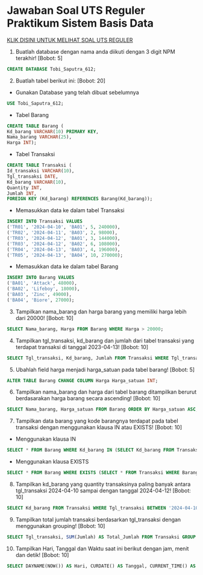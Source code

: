 # Jawaban Soal UTS Reguler Praktikum Sistem Basis Data

[KLIK DISINI UNTUK MELIHAT SOAL UTS REGULER](https://drive.google.com/drive/u/1/folders/1wNA3lFnQDaot71vHpTqY_4E7qwoQbKJQR)

1. Buatlah database dengan nama anda diikuti dengan 3 digit NPM terakhir! [Bobot: 5]

```sql
CREATE DATABASE Tobi_Saputra_612;
```

2. Buatlah tabel berikut ini: [Bobot: 20]

-   Gunakan Database yang telah dibuat sebelumnya

```sql
USE Tobi_Saputra_612;
```

-   Tabel Barang

```sql
CREATE TABLE Barang (
Kd_barang VARCHAR(10) PRIMARY KEY,
Nama_barang VARCHAR(25),
Harga INT);
```

-   Tabel Transaksi

```sql
CREATE TABLE Transaksi (
Id_transaksi VARCHAR(10),
Tgl_transaksi DATE,
Kd_barang VARCHAR(10),
Quantity INT,
Jumlah INT,
FOREIGN KEY (Kd_barang) REFERENCES Barang(Kd_barang));
```

-   Memasukkan data ke dalam tabel Transaksi

```sql
INSERT INTO Transaksi VALUES
('TR01', '2024-04-10', 'BA01', 5, 240000),
('TR02', '2024-04-11', 'BA03', 2, 98000),
('TR03', '2024-04-12', 'BA01', 3, 144000),
('TR03', '2024-04-12', 'BA02', 6, 108000),
('TR04', '2024-04-13', 'BA03', 4, 196000),
('TR05', '2024-04-13', 'BA04', 10, 270000);
```

-   Memasukkan data ke dalam tabel Barang

```sql
INSERT INTO Barang VALUES
('BA01', 'Attack', 48000),
('BA02', 'Lifeboy', 18000),
('BA03', 'Zinc', 49000),
('BA04', 'Biore', 27000);
```

3. Tampilkan nama_barang dan harga barang yang memiliki harga lebih dari 20000! [Bobot: 10]

```sql
SELECT Nama_barang, Harga FROM Barang WHERE Harga > 20000;
```

4. Tampilkan tgl_transaksi, kd_barang dan jumlah dari tabel transaksi yang terdapat transaksi di tanggal 2023-04-13! [Bobot: 10]

```sql
SELECT Tgl_transaksi, Kd_barang, Jumlah FROM Transaksi WHERE Tgl_transaksi = '2024-04-13';
```

5. Ubahlah field harga menjadi harga_satuan pada tabel barang! [Bobot: 5]

```sql
ALTER TABLE Barang CHANGE COLUMN Harga Harga_satuan INT;
```

6. Tampilkan nama_barang dan harga dari tabel barang ditampilkan berurut berdasarakan harga barang secara ascending! [Bobot: 10]

```sql
SELECT Nama_barang, Harga_satuan FROM Barang ORDER BY Harga_satuan ASC;
```

7. Tampilkan data barang yang kode barangnya terdapat pada tabel transaksi dengan menggunakan klausa IN atau EXISTS! [Bobot: 10]

-   Menggunakan klausa IN

```sql
SELECT * FROM Barang WHERE Kd_barang IN (SELECT Kd_barang FROM Transaksi);
```

-   Menggunakan klausa EXISTS

```sql
SELECT * FROM Barang WHERE EXISTS (SELECT * FROM Transaksi WHERE Barang.Kd_barang = Transaksi.Kd_barang);
```

8. Tampilkan kd_barang yang quantity transaksinya paling banyak antara tgl_transaksi 2024-04-10 sampai dengan tanggal 2024-04-12! [Bobot: 10]

```sql
SELECT Kd_barang FROM Transaksi WHERE Tgl_transaksi BETWEEN '2024-04-10' AND '2024-04-12' GROUP BY Kd_barang ORDER BY SUM(Quantity) DESC LIMIT 1;
```

9. Tampilkan total jumlah transaksi berdasarkan tgl_transaksi dengan menggunakan grouping! [Bobot: 10]

```sql
SELECT Tgl_transaksi, SUM(Jumlah) AS Total_Jumlah FROM Transaksi GROUP BY Tgl_transaksi;
```

10. Tampilkan Hari, Tanggal dan Waktu saat ini berikut dengan jam, menit dan detik! [Bobot: 10]

```sql
SELECT DAYNAME(NOW()) AS Hari, CURDATE() AS Tanggal, CURRENT_TIME() AS Waktu;
```
